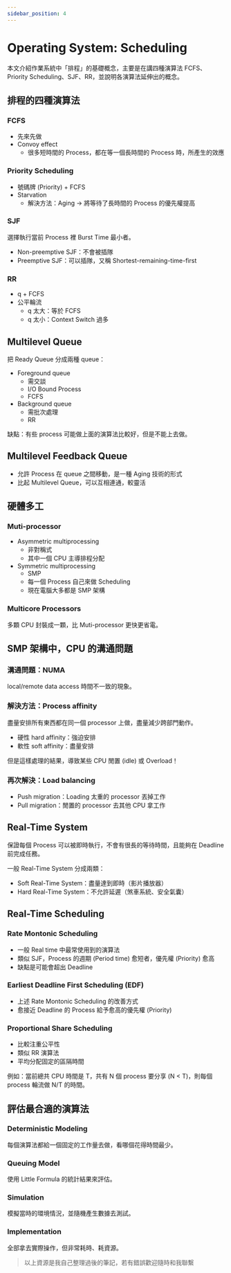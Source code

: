 ```yaml
---
sidebar_position: 4
---
```


# Operating System: Scheduling

本文介紹作業系統中「排程」的基礎概念，主要是在講四種演算法 FCFS、Priority Scheduling、SJF、RR，並說明各演算法延伸出的概念。

## 排程的四種演算法

### FCFS

- 先來先做
- Convoy effect
  - 很多短時間的 Process，都在等一個長時間的 Process 時，所產生的效應

### Priority Scheduling

- 號碼牌 (Priority) + FCFS
- Starvation
  - 解決方法：Aging → 將等待了長時間的 Process 的優先權提高

### SJF

選擇執行當前 Process 裡 Burst Time 最小者。

- Non-preemptive SJF：不會被插隊
- Preemptive SJF：可以插隊，又稱 Shortest-remaining-time-first

### RR

- q + FCFS
- 公平輪流
  - q 太大：等於 FCFS
  - q 太小：Context Switch 過多

## Multilevel Queue

把 Ready Queue 分成兩種 queue：

- Foreground queue
  - 需交談
  - I/O Bound Process
  - FCFS
- Background queue
  - 需批次處理
  - RR

缺點：有些 process 可能做上面的演算法比較好，但是不能上去做。

## Multilevel Feedback Queue

- 允許 Process 在 queue 之間移動，是一種 Aging 技術的形式
- 比起 Multilevel Queue，可以互相連通，較靈活

## 硬體多工

### Muti-processor

- Asymmetric multiprocessing
  - 非對稱式
  - 其中一個 CPU 主導排程分配
- Symmetric multiprocessing
  - SMP
  - 每一個 Process 自己來做 Scheduling
  - 現在電腦大多都是 SMP 架構

### Multicore Processors

多顆 CPU 封裝成一顆，比 Muti-processor 更快更省電。

## SMP 架構中，CPU 的溝通問題

### 溝通問題：NUMA

local/remote data access 時間不一致的現象。

### 解決方法：Process affinity

盡量安排所有東西都在同一個 processor 上做，盡量減少跨部門動作。

- 硬性 hard affinity：強迫安排
- 軟性 soft affinity：盡量安排

但是這樣處理的結果，導致某些 CPU 閒置 (idle) 或 Overload！

### 再次解決：Load balancing

- Push migration：Loading 太重的 processor 丟掉工作
- Pull migration：閒置的 processor 去其他 CPU 拿工作

## Real-Time System

保證每個 Process 可以被即時執行，不會有很長的等待時間，且能夠在 Deadline 前完成任務。

一般 Real-Time System 分成兩類：

- Soft Real-Time System：盡量達到即時（影片播放器）
- Hard Real-Time System：不允許延遲（煞車系統、安全氣囊）

## Real-Time Scheduling

### Rate Montonic Scheduling

- 一般 Real time 中最常使用到的演算法
- 類似 SJF，Process 的週期 (Period time) 愈短者，優先權 (Priority) 愈高
- 缺點是可能會超出 Deadline

### Earliest Deadline First Scheduling (EDF)

- 上述 Rate Montonic Scheduling 的改善方式
- 愈接近 Deadline 的 Process 給予愈高的優先權 (Priority)

### Proportional Share Scheduling

- 比較注重公平性
- 類似 RR 演算法
- 平均分配固定的區隔時間

例如：當前總共 CPU 時間是 T，共有 N 個 process 要分享 (N < T)，則每個 process 輪流做 N/T 的時間。

## 評估最合適的演算法

### Deterministic Modeling

每個演算法都給一個固定的工作量去做，看哪個花得時間最少。

### Queuing Model

使用 Little Formula 的統計結果來評估。

### Simulation

模擬當時的環境情況，並隨機產生數據去測試。

### Implementation

全部拿去實際操作，但非常耗時、耗資源。

> 以上資源是我自己整理過後的筆記，若有錯誤歡迎隨時和我聯繫
